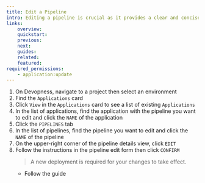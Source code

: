 ```yaml
---
title: Edit a Pipeline
intro: Editing a pipeline is crucial as it provides a clear and concise way to identify and differentiate between pipelines in your environment.
links:
    overview:
    quickstart:
    previous:
    next:
    guides:
    related:
    featured:
required_permissions:
    - application:update
---
```


1. On Devopness, navigate to a project then select an environment
1. Find the `Applications` card
1. Click `View` in the `Applications` card to see a list of existing `Applications`
1. In the list of applications, find the application with the pipeline you want to edit and click the `NAME` of the application
1. Click the `PIPELINES` tab
1. In the list of pipelines, find the pipeline you want to edit and click the `NAME` of the pipeline
1. On the upper-right corner of the pipeline details view, click `EDIT`
1. Follow the instructions in the pipeline edit form then click `CONFIRM`
    > A new deployment is required for your changes to take effect.
      - Follow the guide <MentionPost path="/docs/applications/deploy-application" />
